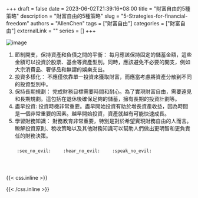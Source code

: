 +++ 
draft = false
date = 2023-06-02T21:39:16+08:00
title = "財富自由的5種策略"
description = "財富自由的5種策略"
slug = "5-Strategies-for-financial-freedom"
authors = "AllenChen"
tags = ["財富自由"]
categories = ["財富自由"]
externalLink = ""
series = []
+++

![image](/images/post/A-rabbit-with-big-blue-eyes-earning-much-money-with-Van-Gogh-style.jpeg)

1. 節制開支，保持資產和負債之間的平衡： 每月應該保持固定的儲蓄金額，這些金額可以投資於股票、基金等資產型別。同時，應該避免不必要的開支，例如大宗消費品、奢侈品和無謂的娛樂支出。
2. 投資多樣化： 不應僅依靠單一投資來獲取財富，而應當考慮將資產分散到不同的投資型別中。
3. 保持長期規劃： 完成財務目標需要時間和耐心。為了實現財富自由，需要遠見和長期規劃。這包括在退休後確保足夠的儲蓄，擁有長期的投資計劃等。
4. 盡早投資: 投資時機非常重要。盡早開始投資有助於增長資產收益，因為時間是一個非常重要的因素。越早開始投資，資產就越有可能快速成長。
5. 學習財務知識： 財務教育非常重要，特別是對於希望實現財務自由的人而言。瞭解投資原則、稅收策略以及其他財務知識可以幫助人們做出更明智和更負責任的財務決策。

<p><span class="nowrap"><span class="emojify">🙈</span> <code>:see_no_evil:</code></span>  <span class="nowrap"><span class="emojify">🙉</span> <code>:hear_no_evil:</code></span>  <span class="nowrap"><span class="emojify">🙊</span> <code>:speak_no_evil:</code></span></p>
<br>
    

{{< css.inline >}}
<style>
.emojify {
	font-family: Apple Color Emoji, Segoe UI Emoji, NotoColorEmoji, Segoe UI Symbol, Android Emoji, EmojiSymbols;
	font-size: 2rem;
	vertical-align: middle;
}
@media screen and (max-width:650px) {
  .nowrap {
    display: block;
    margin: 25px 0;
  }
}
</style>
{{< /css.inline >}}
